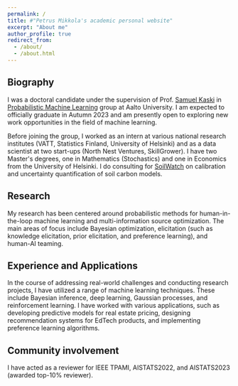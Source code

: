 ```yaml
---
permalink: /
title: #"Petrus Mikkola's academic personal website"
excerpt: "About me"
author_profile: true
redirect_from: 
  - /about/
  - /about.html
---
```


<h2>Biography</h2>
I was a doctoral candidate under the supervision of Prof. <a href="https://people.aalto.fi/samuel.kaski">Samuel Kaski</a> in <a href="http://research.cs.aalto.fi/pml">Probabilistic Machine Learning</a> group at Aalto University. I am expected to officially graduate in Autumn 2023 and am presently open to exploring new work opportunities in the field of machine learning.<br> 

Before joining the group, I worked as an intern at various national research institutes (VATT, Statistics Finland, University of Helsinki) and as a data scientist at two start-ups (North Nest Ventures, SkillGrower). I have two Master's degrees, one in Mathematics (Stochastics) and one in Economics from the University of Helsinki. I do consulting for <a href="https://soilwatch.eu">SoilWatch</a> on calibration and uncertainty quantification of soil carbon models.

<h2>Research</h2>
My research has been centered around probabilistic methods for human-in-the-loop machine learning and multi-information source optimization. The main areas of focus include Bayesian optimization, elicitation (such as knowledge elicitation, prior elicitation, and preference learning), and human-AI teaming.<br>

<h2>Experience and Applications</h2>
In the course of addressing real-world challenges and conducting research projects, I have utilized a range of machine learning techniques. These include Bayesian inference, deep learning, Gaussian processes, and reinforcement learning. I have worked with various applications, such as developing predictive models for real estate pricing, designing recommendation systems for EdTech products, and implementing preference learning algorithms.

<h2>Community involvement</h2>
I have acted as a reviewer for IEEE TPAMI, AISTATS2022, and AISTATS2023 (awarded top-10% reviewer).
